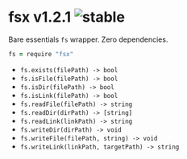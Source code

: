
# fsx v1.2.1 ![stable](https://img.shields.io/badge/stability-stable-4EBA0F.svg?style=flat)

Bare essentials `fs` wrapper. Zero dependencies.

```coffee
fs = require "fsx"
```

- `fs.exists(filePath) -> bool`
- `fs.isFile(filePath) -> bool`
- `fs.isDir(filePath) -> bool`
- `fs.isLink(filePath) -> bool`
- `fs.readFile(filePath) -> string`
- `fs.readDir(dirPath) -> [string]`
- `fs.readLink(linkPath) -> string`
- `fs.writeDir(dirPath) -> void`
- `fs.writeFile(filePath, string) -> void`
- `fs.writeLink(linkPath, targetPath) -> string`
